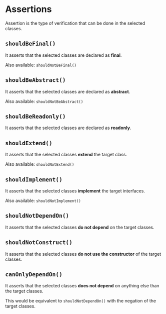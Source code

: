 # Assertions

Assertion is the type of verification that can be done in the selected classes.

## `shouldBeFinal()`
It asserts that the selected classes are declared as **final**.

Also available: `shouldNotBeFinal()`

## `shouldBeAbstract()`
It asserts that the selected classes are declared as **abstract**.

Also available: `shouldNotBeAbstract()`

## `shouldBeReadonly()`
It asserts that the selected classes are declared as **readonly**.

## `shouldExtend()`
It asserts that the selected classes **extend** the target class.

Also available: `shouldNotExtend()`

## `shouldImplement()`
It asserts that the selected classes **implement** the target interfaces.

Also available: `shouldNotImplement()`

## `shouldNotDependOn()`
It asserts that the selected classes **do not depend** on the target classes.

## `shouldNotConstruct()`
It asserts that the selected classes **do not use the constructor** of the target classes.

## `canOnlyDependOn()`
It asserts that the selected classes **does not depend** on anything else than the target classes.

This would be equivalent to `shouldNotDependOn()` with the negation of the target classes.

